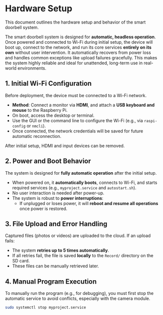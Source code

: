 # Hardware Setup

This document outlines the hardware setup and behavior of the smart doorbell system.

The smart doorbell system is designed for **automatic, headless operation**. Once powered and connected to Wi-Fi during initial setup, the device will boot up, connect to the network, and run its core services **entirely on its own** without user intervention. It automatically recovers from power loss and handles common exceptions like upload failures gracefully. This makes the system highly reliable and ideal for unattended, long-term use in real-world environments.


## 1. Initial Wi-Fi Configuration

Before deployment, the device must be connected to a Wi-Fi network.

- **Method**: Connect a monitor via **HDMI**, and attach a **USB keyboard and mouse** to the Raspberry Pi.
- On boot, access the desktop or terminal.
- Use the GUI or the command line to configure the Wi-Fi (e.g., via `raspi-config` or `nmcli`).
- Once connected, the network credentials will be saved for future automatic reconnection.

After initial setup, HDMI and input devices can be removed.

## 2. Power and Boot Behavior

The system is designed for **fully automatic operation** after the initial setup.

- When powered on, it **automatically boots**, connects to Wi-Fi, and starts required services (e.g., `myproject.service` and `autostart.sh`).
- No user interaction is needed after power-up.
- The system is robust to **power interruptions**:
  - If unplugged or loses power, it will **reboot and resume all operations** once power is restored.

## 3. File Upload and Error Handling

Captured files (photos or videos) are uploaded to the cloud. If an upload fails:

- The system **retries up to 5 times automatically**.
- If all retries fail, the file is saved **locally** to the `Record/` directory on the SD card.
- These files can be manually retrieved later.

## 4. Manual Program Execution

To manually run the program (e.g., for debugging), you must first stop the automatic service to avoid conflicts, especially with the camera module.

```bash
sudo systemctl stop myproject.service
